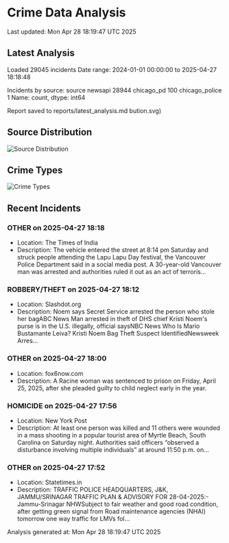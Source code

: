 # Crime Data Analysis
Last updated: Mon Apr 28 18:19:47 UTC 2025

## Latest Analysis

Loaded 29045 incidents
Date range: 2024-01-01 00:00:00 to 2025-04-27 18:18:48

Incidents by source:
source
newsapi           28944
chicago_pd          100
chicago_police        1
Name: count, dtype: int64

Report saved to reports/latest_analysis.md
bution.svg)

## Source Distribution
![Source Distribution](images/source_distribution.svg)

## Crime Types
![Crime Types](images/crime_types.svg)

## Recent Incidents

### OTHER on 2025-04-27 18:18
- Location: The Times of India
- Description: The vehicle entered the street at 8:14 pm Saturday and struck people attending the Lapu Lapu Day festival, the Vancouver Police Department said in a social media post. A 30-year-old Vancouver man was arrested and authorities ruled it out as an act of terroris…


### ROBBERY/THEFT on 2025-04-27 18:12
- Location: Slashdot.org
- Description: Noem says Secret Service arrested the person who stole her bagABC News Man arrested in theft of DHS chief Kristi Noem's purse is in the U.S. illegally, official saysNBC News Who Is Mario Bustamante Leiva? Kristi Noem Bag Theft Suspect IdentifiedNewsweek Arres…


### OTHER on 2025-04-27 18:00
- Location: fox6now.com
- Description: A Racine woman was sentenced to prison on Friday, April 25, 2025, after she pleaded guilty to child neglect early in the year.


### HOMICIDE on 2025-04-27 17:56
- Location: New York Post
- Description: At least one person was killed and 11 others were wounded in a mass shooting in a popular tourist area of Myrtle Beach, South Carolina on Saturday night. Authorities said officers “observed a disturbance involving multiple individuals” at around 11:50 p.m. on…


### OTHER on 2025-04-27 17:52
- Location: Statetimes.in
- Description: TRAFFIC POLICE HEADQUARTERS, J&K, JAMMU/SRINAGAR TRAFFIC PLAN & ADVISORY FOR 28-04-2025:- Jammu-Srinagar NHWSubject to fair weather and good road condition, after getting green signal from Road maintenance agencies (NHAI) tomorrow one way traffic for LMVs fol…

Analysis generated at: Mon Apr 28 18:19:47 UTC 2025
